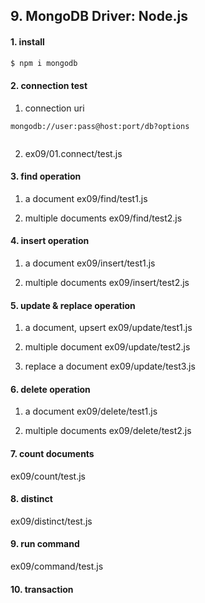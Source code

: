## 9. MongoDB Driver: Node.js

#### 1.  install
    
```sh
$ npm i mongodb

```

#### 2.  connection test

1.  connection uri

```
mongodb://user:pass@host:port/db?options
        
```

2.  ex09/01.connect/test.js


#### 3.  find operation
1.  a document
    ex09/find/test1.js

2.  multiple documents
    ex09/find/test2.js

#### 4.  insert operation
1.  a document
    ex09/insert/test1.js

2.  multiple documents
    ex09/insert/test2.js


#### 5.  update & replace operation
1.  a document, upsert
    ex09/update/test1.js

2.  multiple document
    ex09/update/test2.js

3.  replace a document
    ex09/update/test3.js


#### 6.  delete operation
1.  a document
    ex09/delete/test1.js

2.  multiple documents
    ex09/delete/test2.js


#### 7.  count documents
ex09/count/test.js


#### 8.  distinct
ex09/distinct/test.js


#### 9.  run command
ex09/command/test.js


#### 10. transaction
